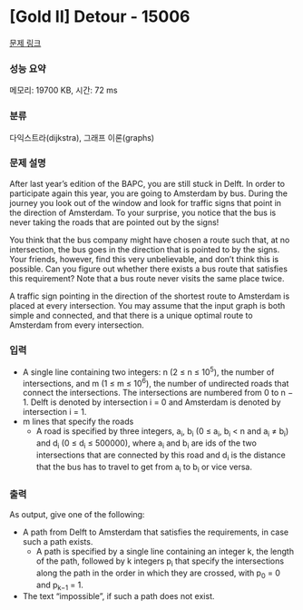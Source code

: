 # [Gold II] Detour - 15006 

[문제 링크](https://www.acmicpc.net/problem/15006) 

### 성능 요약

메모리: 19700 KB, 시간: 72 ms

### 분류

다익스트라(dijkstra), 그래프 이론(graphs)

### 문제 설명

<p>After last year’s edition of the BAPC, you are still stuck in Delft. In order to participate again this year, you are going to Amsterdam by bus. During the journey you look out of the window and look for traffic signs that point in the direction of Amsterdam. To your surprise, you notice that the bus is never taking the roads that are pointed out by the signs!</p>

<p>You think that the bus company might have chosen a route such that, at no intersection, the bus goes in the direction that is pointed to by the signs. Your friends, however, find this very unbelievable, and don’t think this is possible. Can you figure out whether there exists a bus route that satisfies this requirement? Note that a bus route never visits the same place twice.</p>

<p>A traffic sign pointing in the direction of the shortest route to Amsterdam is placed at every intersection. You may assume that the input graph is both simple and connected, and that there is a unique optimal route to Amsterdam from every intersection.</p>

### 입력 

 <ul>
	<li>A single line containing two integers: n (2 ≤ n ≤ 10<sup>5</sup>), the number of intersections, and m (1 ≤ m ≤ 10<sup>6</sup>), the number of undirected roads that connect the intersections. The intersections are numbered from 0 to n − 1. Delft is denoted by intersection i = 0 and Amsterdam is denoted by intersection i = 1.</li>
	<li>m lines that specify the roads
	<ul>
		<li>A road is specified by three integers, a<sub>i</sub>, b<sub>i</sub> (0 ≤ a<sub>i</sub>, b<sub>i</sub> < n and a<sub>i</sub> ≠ b<sub>i</sub>) and d<sub>i</sub> (0 ≤ d<sub>i</sub> ≤ 500000), where a<sub>i</sub> and b<sub>i</sub> are ids of the two intersections that are connected by this road and d<sub>i</sub> is the distance that the bus has to travel to get from a<sub>i</sub> to b<sub>i</sub> or vice versa.</li>
	</ul>
	</li>
</ul>

### 출력 

 <p>As output, give one of the following:</p>

<ul>
	<li>A path from Delft to Amsterdam that satisfies the requirements, in case such a path exists.
	<ul>
		<li>A path is specified by a single line containing an integer k, the length of the path, followed by k integers p<sub>i</sub> that specify the intersections along the path in the order in which they are crossed, with p<sub>0</sub> = 0 and p<sub>k−1</sub> = 1.</li>
	</ul>
	</li>
	<li>The text “impossible”, if such a path does not exist.</li>
</ul>

